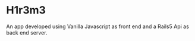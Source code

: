 # H1r3m3
An app developed using Vanilla Javascript as front end and a Rails5 Api as back end server.
